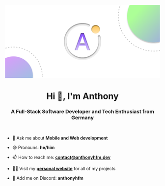 <div align="center">
  <a>
    <img src="logo.svg">
  </a>
</div>

<h1 align="center">Hi 👋, I'm Anthony</h1>
<h3 align="center">A Full-Stack Software Developer and Tech Enthusiast from Germany</h3>
&nbsp;

- 💬 Ask me about **Mobile and Web development**

- 😄 Pronouns: **he/him**

- 📫 How to reach me: **contact@anthonyhfm.dev**

- 👨‍💻 Visit my **<a href="https://anthonyhfm.dev">personal website</a>** for all of my projects

- 💬 Add me on Discord: **anthonyhfm**
